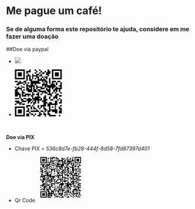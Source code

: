 # Me pague um café!

### Se de alguma forma este repositório te ajuda, considere em me fazer uma doação

##Doe via paypal
* [![](https://www.paypalobjects.com/pt_BR/BR/i/btn/btn_donateCC_LG.gif)](https://www.paypal.com/donate?hosted_button_id=T4ZWGJ7HPHK5A)

* [![](https://github.com/murilomunhao/codes/blob/master/donate/donate_paypal_murilo.png)](https://www.paypal.com/donate?hosted_button_id=T4ZWGJ7HPHK5A)
<br>

**Doe via PIX**

* Chave PIX = _536c8d7e-fb28-444f-8d58-7fd87397d401_
* Qr Code [![](https://github.com/murilomunhao/codes/blob/master/donate/donate_pix_murilo.jpg)](https://www.paypal.com/donate?hosted_button_id=T4ZWGJ7HPHK5A)

